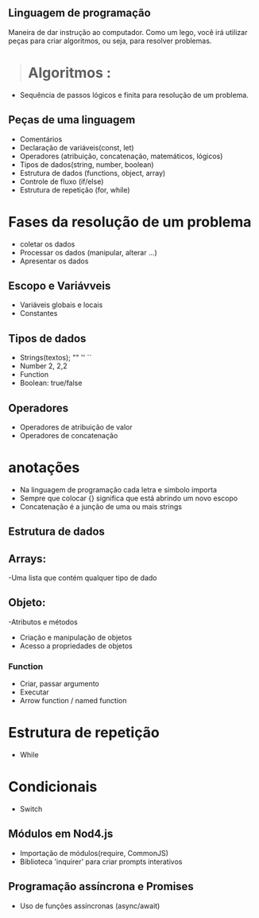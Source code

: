 ## Linguagem de programação
Maneira de dar instrução ao computador.
Como um lego, você irá utilizar peças para criar algoritmos, ou seja, para resolver problemas.

>  # **Algoritmos** : 
  - Sequência de passos lógicos e finita  para resolução de um problema.

  ## Peças de uma linguagem

  - Comentários
  - Declaração de variáveis(const, let)
  - Operadores (atribuição, concatenação, matemáticos, lógicos)
  - Tipos de dados(string, number, boolean)
  - Estrutura de dados (functions, object, array)
  - Controle de fluxo (if/else)
  - Estrutura de repetição (for, while)


# Fases da resolução de um problema
- coletar os dados
- Processar os dados (manipular, alterar ...)
- Apresentar os dados

## Escopo e Variávveis
- Variáveis globais e locais
- Constantes

## Tipos de dados
- Strings(textos); "" '' ``
- Number 2, 2,2
- Function
- Boolean: true/false

## Operadores
- Operadores de atribuição de valor
- Operadores de concatenação

# anotações
- Na linguagem de programação cada letra e simbolo importa
- Sempre que colocar {} significa que está abrindo um novo escopo
- Concatenação é a junção de uma ou mais strings

## Estrutura de dados


## Arrays:

-Uma lista que contém qualquer tipo de dado


## Objeto:

-Atributos e métodos
- Criação e manipulação de objetos
- Acesso a propriedades de objetos


### Function
- Criar, passar argumento
- Executar
- Arrow function / named function

# Estrutura de repetição 
- While

# Condicionais
- Switch

## Módulos em Nod4.js
- Importação de módulos(require, CommonJS)
- Biblioteca 'inquirer' para criar prompts interativos

## Programação assíncrona e Promises
- Uso de funções assíncronas (async/await)
